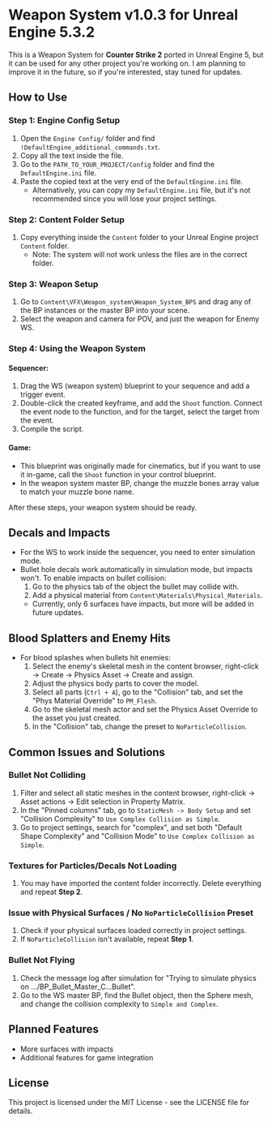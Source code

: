 # Weapon System v1.0.3 for Unreal Engine 5.3.2

This is a Weapon System for **Counter Strike 2** ported in Unreal Engine 5, but it can be used for any other project you're working on. I am planning to improve it in the future, so if you're interested, stay tuned for updates.

## How to Use

### Step 1: Engine Config Setup
1. Open the `Engine Config/` folder and find `!DefaultEngine_additional_commands.txt`. 
2. Copy all the text inside the file. 
3. Go to the `PATH_TO_YOUR_PROJECT/Config` folder and find the `DefaultEngine.ini` file.
4. Paste the copied text at the very end of the `DefaultEngine.ini` file.
   - Alternatively, you can copy my `DefaultEngine.ini` file, but it's not recommended since you will lose your project settings.

### Step 2: Content Folder Setup
1. Copy everything inside the `Content` folder to your Unreal Engine project `Content` folder. 
   - Note: The system will not work unless the files are in the correct folder.

### Step 3: Weapon Setup
1. Go to `Content\VFX\Weapon_system\Weapon_System_BPS` and drag any of the BP instances or the master BP into your scene.
2. Select the weapon and camera for POV, and just the weapon for Enemy WS.

### Step 4: Using the Weapon System

#### Sequencer:
1. Drag the WS (weapon system) blueprint to your sequence and add a trigger event.
2. Double-click the created keyframe, and add the `Shoot` function. Connect the event node to the function, and for the target, select the target from the event.
3. Compile the script.

#### Game:
- This blueprint was originally made for cinematics, but if you want to use it in-game, call the `Shoot` function in your control blueprint.
- In the weapon system master BP, change the muzzle bones array value to match your muzzle bone name.

After these steps, your weapon system should be ready.

## Decals and Impacts

- For the WS to work inside the sequencer, you need to enter simulation mode.
- Bullet hole decals work automatically in simulation mode, but impacts won't. To enable impacts on bullet collision:
  1. Go to the physics tab of the object the bullet may collide with.
  2. Add a physical material from `Content\Materials\Physical_Materials`.
  - Currently, only 6 surfaces have impacts, but more will be added in future updates.

## Blood Splatters and Enemy Hits

- For blood splashes when bullets hit enemies:
  1. Select the enemy's skeletal mesh in the content browser, right-click -> Create -> Physics Asset -> Create and assign.
  2. Adjust the physics body parts to cover the model.
  3. Select all parts (`Ctrl + A`), go to the "Collision" tab, and set the "Phys Material Override" to `PM_Flesh`.
  4. Go to the skeletal mesh actor and set the Physics Asset Override to the asset you just created. 
  5. In the "Collision" tab, change the preset to `NoParticleCollision`.

## Common Issues and Solutions

### Bullet Not Colliding
1. Filter and select all static meshes in the content browser, right-click -> Asset actions -> Edit selection in Property Matrix.
2. In the "Pinned columns" tab, go to `StaticMesh -> Body Setup` and set "Collision Complexity" to `Use Complex Collision as Simple`.
3. Go to project settings, search for "complex", and set both "Default Shape Complexity" and "Collision Mode" to `Use Complex Collision as Simple`.

### Textures for Particles/Decals Not Loading
1. You may have imported the content folder incorrectly. Delete everything and repeat **Step 2**.

### Issue with Physical Surfaces / No `NoParticleCollision` Preset
1. Check if your physical surfaces loaded correctly in project settings.
2. If `NoParticleCollision` isn't available, repeat **Step 1**.

### Bullet Not Flying
1. Check the message log after simulation for "Trying to simulate physics on .../BP_Bullet_Master_C...Bullet".
2. Go to the WS master BP, find the Bullet object, then the Sphere mesh, and change the collision complexity to `Simple and Complex`.

## Planned Features
- More surfaces with impacts
- Additional features for game integration

## License
This project is licensed under the MIT License - see the LICENSE file for details.
